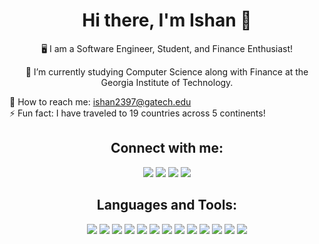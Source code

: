 <h1 align="center">Hi there, I'm Ishan 👋</h1>

<p align="center">
🖥️ I am a Software Engineer, Student, and Finance Enthusiast!
</p>

<p align="center">
🚀 I’m currently studying Computer Science along with Finance at the Georgia Institute of Technology.
  
📧 How to reach me: <a href="mailto:ishan2397@gatech.edu">ishan2397@gatech.edu</a><br>
⚡ Fun fact: I have traveled to 19 countries across 5 continents!
</p>

<h2 align="center">Connect with me:</h2>
<p align="center">
<a href="https://www.linkedin.com/in/ishxnnn"><img src="https://img.shields.io/badge/LinkedIn-Connect-blue"></a>
<a href="https://github.com/ishxnnn"><img src="https://img.shields.io/badge/GitHub-Follow-black"></a>
<a href="https://ishanpatel.dev"><img src="https://img.shields.io/badge/Website-Visit-green"></a>
<a href="mailto:ishan2397@gatech.edu"><img src="https://img.shields.io/badge/Email-Send-red"></a>
</p>

<h2 align="center">Languages and Tools:</h2>
<p align="center">
<img src="https://img.shields.io/badge/-JavaScript-black?style=flat-square&logo=javascript">
<img src="https://img.shields.io/badge/-TypeScript-black?style=flat-square&logo=typescript">
<img src="https://img.shields.io/badge/-Java-black?style=flat-square&logo=java">
<img src="https://img.shields.io/badge/-Python-black?style=flat-square&logo=python">
<img src="https://img.shields.io/badge/-C-black?style=flat-square&logo=c">
<img src="https://img.shields.io/badge/-HTML5-black?style=flat-square&logo=html5">
<img src="https://img.shields.io/badge/-CSS3-black?style=flat-square&logo=css3">
<img src="https://img.shields.io/badge/-React-black?style=flat-square&logo=react">
<img src="https://img.shields.io/badge/-Node.js-black?style=flat-square&logo=Node.js">
<img src="https://img.shields.io/badge/-Docker-black?style=flat-square&logo=docker">
<img src="https://img.shields.io/badge/-Git-black?style=flat-square&logo=git">
<img src="https://img.shields.io/badge/-Linux-black?style=flat-square&logo=linux">
<img src="https://img.shields.io/badge/-VS%20Code-black?style=flat-square&logo=visual-studio-code">
</p>
